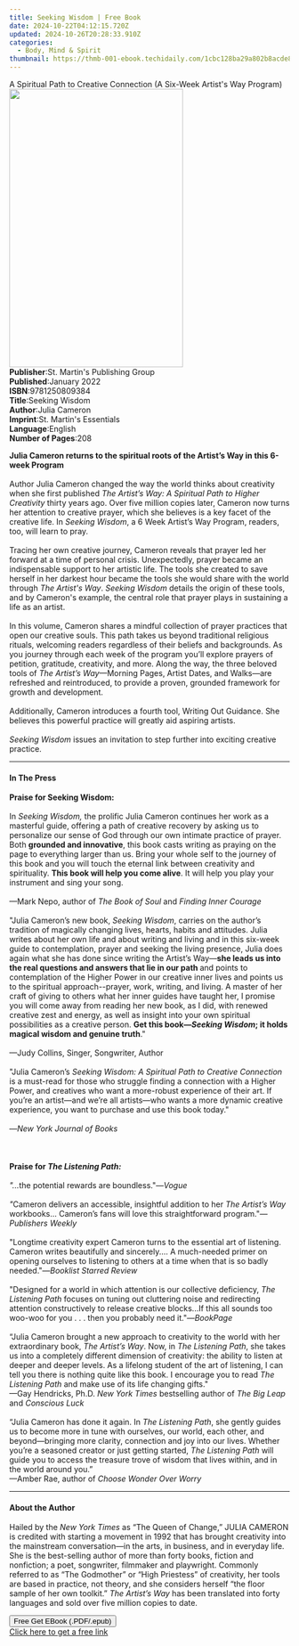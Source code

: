 ```yaml
---
title: Seeking Wisdom | Free Book
date: 2024-10-22T04:12:15.720Z
updated: 2024-10-26T20:28:33.910Z
categories:
  - Body, Mind & Spirit
thumbnail: https://thmb-001-ebook.techidaily.com/1cbc128ba29a802b8acde832df27a6637b45f785eccf99370badd32cddbd1d19.jpg
---
```

<main id="book-container">
  <div class="flex flex-col">
    <div class="book-brief flex-1 py-6 px-4 sm:p-6 md:py-10 md:px-8">
      <!-- brief-->
      <div class="book-brief-main">
        A Spiritual Path to Creative Connection (A Six-Week Artist's Way
        Program)
      </div>
    </div>
    <div
      class="book-meta-info flex-1 grid gap-4 col-start-1 col-end-3 row-start-1 sm:mb-6 sm:grid-cols-4 lg:gap-6 lg:col-start-2 lg:row-end-6 lg:row-span-6 lg:mb-0"
    >
      <div
        class="book-meta-info-left place-content-center mt-4 p-4 text-sm leading-6 col-start-2 col-span-2 dark:text-slate-400"
      >
        <img
          class="w-full h-500 object-cover rounded-lg sm:h-255 sm:col-span-2 lg:col-span-full"
          src="https://img-001-ebook.techidaily.com/ac3f4dc7252abf6bd977ad35bd55e73db8320ab1fc59352eeb3cc0d19c9bae51.jpg"
          alt=""
          width="312"
          height="500"
        />
      </div>
      <div
        class="book-meta-info-right mt-2 col-start-1 row-start-2 col-span-3 self-center"
      >
        <!-- meta data  -->
        <div class="flex flex-col px-4 md:px-8">
          <div class="flex-1">
            <strong>Publisher</strong>:<span class="px-2"
              >St. Martin&#39;s Publishing Group</span
            >
          </div>
          <div class="flex-1">
            <strong>Published</strong>:<span class="px-2">January 2022</span>
          </div>
          <div class="flex-1">
            <strong>ISBN</strong>:<span class="px-2">9781250809384</span>
          </div>
          <div class="flex-1">
            <strong>Title</strong>:<span class="px-2">Seeking Wisdom</span>
          </div>
          <div class="flex-1">
            <strong>Author</strong>:<span class="px-2">Julia Cameron</span>
          </div>
          <div class="flex-1">
            <strong>Imprint</strong>:<span class="px-2"
              >St. Martin&#39;s Essentials</span
            >
          </div>
          <div class="flex-1">
            <strong>Language</strong>:<span class="px-2">English</span>
          </div>
          <div class="flex-1">
            <strong>Number of Pages</strong>:<span class="px-2">208</span>
          </div>
        </div>
      </div>
    </div>
    <div class="book-description flex-1 py-6 px-4 sm:p-6 md:py-10 md:px-8">
      <div class="book-description-main">
        <div accordion-content="" id="description">
          <p>
            <b
              >Julia Cameron returns to the spiritual roots of the Artist’s Way
              in this 6-week Program</b
            ><br /><br />Author Julia Cameron changed the way the world thinks
            about creativity when she first published
            <i>The Artist’s Way: A Spiritual Path to Higher Creativity</i>
            thirty years ago. Over five million copies later, Cameron now turns
            her attention to creative prayer, which she believes is a key facet
            of the creative life. In <i>Seeking Wisdom</i>, a 6 Week Artist’s
            Way Program, readers, too, will learn to pray. <br /><br />Tracing
            her own creative journey, Cameron reveals that prayer led her
            forward at a time of personal crisis. Unexpectedly, prayer became an
            indispensable support to her artistic life. The tools she created to
            save herself in her darkest hour became the tools she would share
            with the world through <i>The </i><i>Artist's Way</i>.
            <i>Seeking Wisdom </i>details the origin of these tools, and by
            Cameron's example, the central role that prayer plays in sustaining
            a life as an artist. <br /><br />In this volume, Cameron shares a
            mindful collection of prayer practices that open our creative souls.
            This path takes us beyond traditional religious rituals, welcoming
            readers regardless of their beliefs and backgrounds. As you journey
            through each week of the program you’ll explore prayers of petition,
            gratitude, creativity, and more. Along the way, the three beloved
            tools of <i>The Artist’s Way</i>—Morning Pages, Artist Dates, and
            Walks—are refreshed and reintroduced, to provide a proven, grounded
            framework for growth and development. <br /><br />Additionally,
            Cameron introduces a fourth tool, Writing Out Guidance. She believes
            this powerful practice will greatly aid aspiring artists.
            <br /><br /><i>Seeking Wisdom</i> issues an invitation to step
            further into exciting creative practice.
          </p>
        </div>
        <div class="accordion-fader"></div>
      </div>
    </div>
    <div class="book-excerpts flex-1 py-6 px-4 sm:p-6 md:py-10 md:px-8">
      <!-- excerpts-->
      <div class="book-excerpts-main">
        <hr />
        <h4 class="placeholder placeholder-heading">
          <span>In The Press</span>
        </h4>
        <p></p>
        <p>
          <b>Praise for Seeking Wisdom: </b><br /><br />In
          <i>Seeking Wisdom,</i> the prolific Julia Cameron continues her work
          as a masterful guide, offering a path of creative recovery by asking
          us to personalize our sense of God through our own intimate practice
          of prayer. Both <b>grounded and innovative</b>, this book casts
          writing as praying on the page to everything larger than us. Bring
          your whole self to the journey of this book and you will touch the
          eternal link between creativity and spirituality.
          <b>This book will help you come alive</b>. It will help you play your
          instrument and sing your song.<br /><br />—Mark Nepo, author of
          <i>The Book of Soul </i>and<i> Finding Inner Courage</i
          ><br /><br />"Julia Cameron’s new book, <i>Seeking Wisdom</i>, carries
          on the author’s tradition of magically changing lives, hearts, habits
          and attitudes. Julia writes about her own life and about writing and
          living and in this six-week guide to contemplation, prayer and seeking
          the living presence, Julia does again what she has done since writing
          the Artist’s Way—<b
            >she leads us into the real questions and answers that lie in our
            path </b
          >and points to contemplation of the Higher Power in our creative inner
          lives and points us to the spiritual approach--prayer, work, writing,
          and living. A master of her craft of giving to others what her inner
          guides have taught her, I promise you will come away from reading her
          new book, as I did, with renewed creative zest and energy, as well as
          insight into your own spiritual possibilities as a creative person.
          <b
            >Get this book—<i>Seeking Wisdom</i>; it holds magical wisdom and
            genuine truth</b
          >."<br /><br />—Judy Collins, Singer, Songwriter, Author<br /><br />"Julia
          Cameron’s
          <i>Seeking Wisdom: A Spiritual Path to Creative Connection</i> is a
          must-read for those who struggle finding a connection with a Higher
          Power, and creatives who want a more-robust experience of their art.
          If you’re an artist—and we’re all artists—who wants a more dynamic
          creative experience, you want to purchase and use this book today."<br /><br />—<i
            >New York Journal of Books </i
          ><br /><br /><br /><br /><b>Praise for </b
          ><i
            ><b>The Listening Path:<br /></b><br />"...</i
          >the potential rewards are boundless."—<i>Vogue</i><br /><i><br />"</i
          >Cameron delivers an accessible, insightful addition to her
          <i>The Artist’s Way</i> workbooks... Cameron’s fans will love this
          straightforward program."—<i>Publishers Weekly<br /><br /></i
          >"Longtime creativity expert Cameron turns to the essential art of
          listening. Cameron writes beautifully and sincerely.... A much-needed
          primer on opening ourselves to listening to others at a time when that
          is so badly needed."—<i>Booklist Starred Review<br /><br /></i
          >"Designed for a world in which attention is our collective
          deficiency, <i>The Listening Path</i> focuses on tuning out cluttering
          noise and redirecting attention constructively to release creative
          blocks...If this all sounds too woo-woo for you . . . then you
          probably need it."—<i>BookPage<br /><br /></i>“Julia Cameron brought a
          new approach to creativity to the world with her extraordinary book,
          <i>The Artist’s Way</i>. Now, in <i>The Listening Path</i>, she takes
          us into a completely different dimension of creativity: the ability to
          listen at deeper and deeper levels. As a lifelong student of the art
          of listening, I can tell you there is nothing quite like this book. I
          encourage you to read <i>The Listening Path</i> and make use of its
          life changing gifts."<br />—Gay Hendricks, Ph.D.
          <i>New York Times</i> bestselling author of <i>The Big Leap </i>and<i>
            Conscious Luck<br /><br /></i
          >“Julia Cameron has done it again. In <i>The Listening Path</i>, she
          gently guides us to become more in tune with ourselves, our world,
          each other, and beyond—bringing more clarity, connection and joy into
          our lives. Whether you’re a seasoned creator or just getting started,
          <i>The Listening Path</i> will guide you to access the treasure trove
          of wisdom that lives within, and in the world around you.”<br />—Amber
          Rae, author of <i>Choose Wonder Over Worry</i>
        </p>
        <p></p>
      </div>
    </div>
    <div class="book-about-author flex-1 py-6 px-4 sm:p-6 md:py-10 md:px-8">
      <!-- about author-->
      <div class="book-main-author-main">
        <hr />
        <h4 class="placeholder placeholder-heading">
          <span>About the Author</span>
        </h4>
        <p>
          Hailed by the <i>New York Times</i> as “The Queen of Change,” JULIA
          CAMERON is credited with starting a movement in 1992 that has brought
          creativity into the mainstream conversation—in the arts, in business,
          and in everyday life. She is the best-selling author of more than
          forty books, fiction and nonfiction; a poet, songwriter, filmmaker and
          playwright. Commonly referred to as “The Godmother” or “High
          Priestess” of creativity, her tools are based in practice, not theory,
          and she considers herself “the floor sample of her own toolkit.”
          <i>The Artist’s Way </i>has been translated into forty languages and
          sold over five million copies to date.
        </p>
      </div>
    </div>
    <div class="book-free-get flex-1 py-6 px-4 sm:p-6 md:py-10 md:px-8">
      <button
        id="btn-free-get"
        class="bg-blue-500 hover:bg-blue-700 text-white font-bold py-2 px-4 rounded"
      >
        Free Get EBook (.PDF/.epub)
      </button>
      <div id="countdown-display" class="px-2 text-lg mt-2"></div>
      <a
        id="free-link"
        class="hidden bg-blue-500 hover:bg-blue-700 text-white font-bold py-2 px-4 rounded"
        href="https://www.ebooks.com/en-us/book/210270692/seeking-wisdom/julia-cameron/"
        target="_blank"
        >Click here to get a free link</a
      >
    </div>
    <script>
      let countdownTime = 0;
      let countdownInterval = null;
      document
        .getElementById('btn-free-get')
        .addEventListener('click', startCountdown);
      function startCountdown() {
        countdownTime = new Date().getTime() + 60000 * 3;
        countdownInterval = setInterval(updateCountdown, 1000);
        document.getElementById('btn-free-get').disabled = true;
        document
          .getElementById('btn-free-get')
          .classList.add('bg-gray-500', 'cursor-not-allowed');
      }
      function updateCountdown() {
        let currentTime = new Date().getTime();
        let timeLeft = countdownTime - currentTime;
        let secondsLeft = Math.floor(timeLeft / 1000);
        document.getElementById('countdown-display').innerHTML =
          `Remaining time: ${secondsLeft} seconds.`;
        if (secondsLeft <= 0) {
          clearInterval(countdownInterval);
          document.getElementById('btn-free-get').classList.add('hidden');
          document.getElementById('free-link').classList.remove('hidden');
          document.getElementById('countdown-display').innerHTML = '';
        }
      }
    </script>
  </div>
</main>

<ins class="adsbygoogle"
      style="display:block"
      data-ad-client="ca-pub-7571918770474297"
      data-ad-slot="8358498916"
      data-ad-format="auto"
      data-full-width-responsive="true"></ins>
    